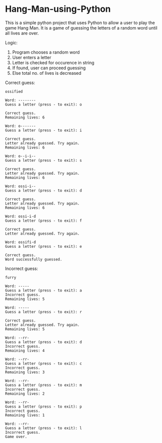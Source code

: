 # Hang-Man-using-Python

This is a simple python project that uses Python to allow a user to play the game Hang Man.
It is a game of guessing the letters of a random word until all lives are over.

Logic:
<ol>
  <li> Program chooses a random word </li>
  <li> User enters a letter </li>
  <li> Letter is checked for occurence in string </li>
  <li> If found, user can proceed guessing </li>
  <li> Else total no. of lives is decreased </li>
</ol>

Correct guess:

```
ossified

Word: --------
Guess a letter (press - to exit): o

Correct guess.
Remaining lives: 6

Word: o-------
Guess a letter (press - to exit): i

Correct guess.
Letter already guessed. Try again.
Remaining lives: 6

Word: o--i-i--
Guess a letter (press - to exit): s

Correct guess.
Letter already guessed. Try again.
Remaining lives: 6

Word: ossi-i--
Guess a letter (press - to exit): d

Correct guess.
Letter already guessed. Try again.
Remaining lives: 6

Word: ossi-i-d
Guess a letter (press - to exit): f

Correct guess.
Letter already guessed. Try again.

Word: ossifi-d
Guess a letter (press - to exit): e

Correct guess.
Word successfully guessed.
```

Incorrect guess:

```
furry

Word: -----
Guess a letter (press - to exit): a
Incorrect guess.
Remaining lives: 5

Word: -----
Guess a letter (press - to exit): r

Correct guess.
Letter already guessed. Try again.
Remaining lives: 5

Word: --rr-
Guess a letter (press - to exit): d
Incorrect guess.
Remaining lives: 4

Word: --rr-
Guess a letter (press - to exit): c
Incorrect guess.
Remaining lives: 3

Word: --rr-
Guess a letter (press - to exit): m
Incorrect guess.
Remaining lives: 2

Word: --rr-
Guess a letter (press - to exit): p
Incorrect guess.
Remaining lives: 1

Word: --rr-
Guess a letter (press - to exit): l
Incorrect guess.
Game over.
```

